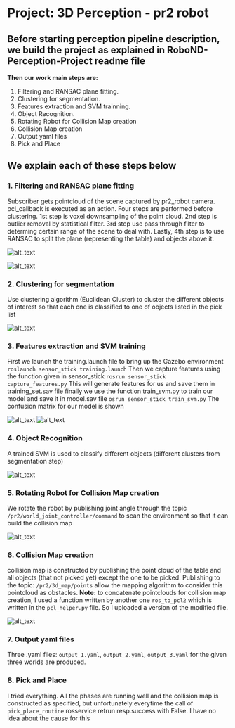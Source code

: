 # Project: 3D Perception - pr2 robot 
Before starting perception pipeline description, we build the project as explained in RoboND-Perception-Project readme file 
---
**Then our work main steps are:**
1. Filtering and RANSAC plane fitting. 
2. Clustering for segmentation.
3. Features extraction and SVM trainning. 
4. Object Recognition. 
5. Rotating Robot for Collision Map creation 
6. Collision Map creation 
7. Output yaml files  
8. Pick and Place 

[//]: # (Image References) 
[image1]: ./images/Figure_1.png
[image2]: ./images/Figure_2.png
[image3]: ./images/Figure_3.png
[image4]: ./images/Figure_4.png
[image5]: ./images/Figure_5.png
[image6]: ./images/Figure_6.png
[image7]: ./images/Figure_7.png
[image8]: ./images/Figure_8.png



## We explain each of these steps below 
### 1. Filtering and RANSAC plane fitting
Subscriber gets pointcloud of the scene captured by pr2_robot camera. pcl_callback is executed as an action.
Four steps are performed before clustering. 1st step is voxel downsampling of the point cloud.
2nd step is outlier removal by statistical filter. 3rd step use pass through filter to determing certain range of the scene 
to deal with. Lastly, 4th step is to use RANSAC to split the plane (representing the table) and objects above it. 

![alt_text][image1]

![alt_text][image2]

### 2. Clustering for segmentation
Use clustering algorithm (Euclidean Cluster) to cluster the different objects of interest 
so that each one is classified to one of objects listed in the pick list 

![alt_text][image3]

### 3. Features extraction and SVM training 
First we launch the training.launch file to bring up the Gazebo environment
`roslaunch sensor_stick training.launch`
Then we capture features using the function given in sensor_stick
`rosrun sensor_stick capture_features.py`
This will generate features for us and save them in training_set.sav file 
finally we use the function train_svm.py to train our model and save it in model.sav file 
`osrun sensor_stick train_svm.py`
The confusion matrix for our model is shown 

![alt_text][image4] ![alt_text][image5]
### 4. Object Recognition
A trained SVM is used to classify different objects (different clusters from segmentation step) 

![alt_text][image6]

### 5. Rotating Robot for Collision Map creation
We rotate the robot by publishing joint angle through the topic `/pr2/world_joint_controller/command` 
to scan the environment so that it can build the collision map

![alt_text][image7]

### 6. Collision Map creation 
collision map is constructed by publishing the point cloud of the table and all objects (that not picked yet)
except the one to be picked. Publishing to the topic: `/pr2/3d_map/points` allow the mapping algorithm to consider this pointcloud
as obstacles. **Note:** to concatenate pointclouds for collision map creation, I used a function written by another one `ros_to_pcl2` 
which is written in the `pcl_helper.py` file. So I uploaded a version of the modified file.  

![alt_text][image8]

### 7. Output yaml files
Three .yaml files: `output_1.yaml`, `output_2.yaml`, `output_3.yaml` for the given three worlds are produced. 

### 8. Pick and Place 
I tried everything. All the phases are running well and the collision map is constructed as specified,
but unfortunately everytime the call of `pick_place_routine` rosservice retrun resp.success with False. 
I have no idea about the cause for this 
